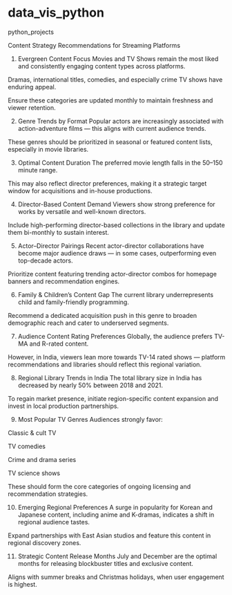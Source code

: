 # data_vis_python
 python_projects

Content Strategy Recommendations for Streaming Platforms
1. Evergreen Content Focus
Movies and TV Shows remain the most liked and consistently engaging content types across platforms.

Dramas, international titles, comedies, and especially crime TV shows have enduring appeal.

Ensure these categories are updated monthly to maintain freshness and viewer retention.

2. Genre Trends by Format
Popular actors are increasingly associated with action-adventure films — this aligns with current audience trends.

These genres should be prioritized in seasonal or featured content lists, especially in movie libraries.

3. Optimal Content Duration
The preferred movie length falls in the 50–150 minute range.

This may also reflect director preferences, making it a strategic target window for acquisitions and in-house productions.

4. Director-Based Content Demand
Viewers show strong preference for works by versatile and well-known directors.

Include high-performing director-based collections in the library and update them bi-monthly to sustain interest.

5. Actor–Director Pairings
Recent actor-director collaborations have become major audience draws — in some cases, outperforming even top-decade actors.

Prioritize content featuring trending actor-director combos for homepage banners and recommendation engines.

6. Family & Children’s Content Gap
The current library underrepresents child and family-friendly programming.

Recommend a dedicated acquisition push in this genre to broaden demographic reach and cater to underserved segments.

7. Audience Content Rating Preferences
Globally, the audience prefers TV-MA and R-rated content.

However, in India, viewers lean more towards TV-14 rated shows — platform recommendations and libraries should reflect this regional variation.

8. Regional Library Trends in India
The total library size in India has decreased by nearly 50% between 2018 and 2021.

To regain market presence, initiate region-specific content expansion and invest in local production partnerships.

9. Most Popular TV Genres
Audiences strongly favor:

Classic & cult TV

TV comedies

Crime and drama series

TV science shows

These should form the core categories of ongoing licensing and recommendation strategies.

10. Emerging Regional Preferences
A surge in popularity for Korean and Japanese content, including anime and K-dramas, indicates a shift in regional audience tastes.

Expand partnerships with East Asian studios and feature this content in regional discovery zones.

11. Strategic Content Release Months
July and December are the optimal months for releasing blockbuster titles and exclusive content.

Aligns with summer breaks and Christmas holidays, when user engagement is highest.